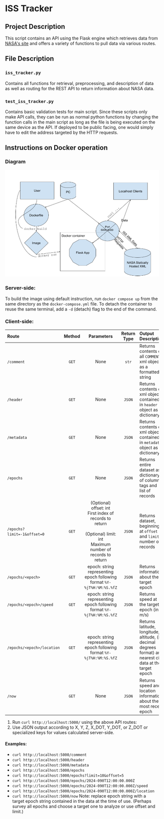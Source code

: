 # ISS Tracker
## Project Description
This script contains an API using the Flask engine which retrieves data from [NASA's site](https://spotthestation.nasa.gov/trajectory_data.cfm) and offers a variety of functions to pull data via various routes.

## File Description
### `iss_tracker.py`
Contains all functions for retrieval, preprocessing, and description of data as well as routing for the REST API to return information about NASA data.
### `test_iss_tracker.py`
Contains basic validation tests for main script. Since these scripts only make API calls, they can be run as normal python functions by changing the function calls in the main script as long as the file is being executed on the same device as the API. If deployed to be public facing, one would simply have to edit the address targeted by the HTTP requests.

## Instructions on Docker operation
### Diagram
![Flow Chart](diagram.png)

### Server-side:
To build the image using default instruction, run `docker compose up` from the same directory as the `docker-compose.yml` file.
To detach the container to reuse the same terminal, add a `-d` (detach) flag to the end of the command.

### Client-side:
| Route                       | Method |                                                              Parameters                                                              | Return Type | Output Description                                                                                           |
|:----------------------------|:------:|:------------------------------------------------------------------------------------------------------------------------------------:|:-----------:|:-------------------------------------------------------------------------------------------------------------|
| `/comment`                  | `GET`  |                                                                 None                                                                 |    `str`    | Returns contents of all `COMMENT` xml objects as a formatted string                                          |
| `/header`                   | `GET`  |                                                                 None                                                                 |   `JSON`    | Returns contents of xml objects contained in `header` object as a dictionary                                 |
| `/metadata`                 | `GET`  |                                                                 None                                                                 |   `JSON`    | Returns contents of xml objects contained in `metadata` object as a dictionary                               |
| `/epochs`                   | `GET`  |                                                                 None                                                                 |   `JSON`    | Returns entire dataset as dictionary of column tags and list of records                                      |
| `/epochs?limit=-1&offset=0` | `GET`  | (Optional) offset: int <br> First index of records to return <br><br> (Optional) limit: int <br> Maximum number of records to return |   `JSON`    | Returns dataset, beginning at `offset` and `limit` number of records                                         |
| `/epochs/<epoch>`           | `GET`  |                                epoch: string representing epoch following format `%Y-%jT%H:%M:%S.%fZ`                                |   `JSON`    | Returns information about the target epoch                                                                   |
| `/epochs/<epoch>/speed`     | `GET`  |                                epoch: string representing epoch following format `%Y-%jT%H:%M:%S.%fZ`                                |   `JSON`    | Returns speed at the target epoch (in m/s)                                                                   |
| `/epochs/<epoch>/location`  | `GET`  |                                epoch: string representing epoch following format `%Y-%jT%H:%M:%S.%fZ`                                |   `JSON`    | Returns latitude, longitude, altitude, (in decimal degrees format) and nearest city data at the target epoch |
| `/now`                      | `GET`  |                                                                 None                                                                 |   `JSON`    | Returns speed and location information about the most recent epoch                                           |


1. Run `curl http://localhost:5000/` using the above API routes:
2. Use JSON output according to X, Y, Z, X_DOT, Y_DOT, or Z_DOT or specialized keys for values calculated server-side.

#### Examples:
* `curl http://localhost:5000/comment`
* `curl http://localhost:5000/header`
* `curl http://localhost:5000/metadata`
* `curl http://localhost:5000/epochs`
* `curl http://localhost:5000/epochs?limit=10&offset=5`
* `curl http://localhost:5000/epochs/2024-090T12:00:00.000Z`
* `curl http://localhost:5000/epochs/2024-090T12:00:00.000Z/speed`
* `curl http://localhost:5000/epochs/2024-090T12:00:00.000Z/location`
* `curl http://localhost:5000/now`
Note: replace epoch string with a target epoch string contained in the data at the time of use. (Perhaps survey all epochs and choose a target one to analyze or use offset and limit.)
